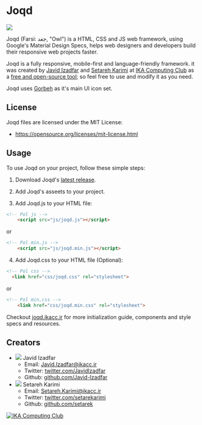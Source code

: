 # Joqd
[![](http://ikacc.ir/github-assets/joqd-header-v1.png)](https://github.com/IKAcc/Joqd)

Joqd (Farsi: جغد, "Owl") is a HTML, CSS and JS web framework, using Google's Material Design Specs, helps web designers and developers build their responsive web projects faster.

Joqd is a fully responsive, mobile-first and language-friendly framework. it was created by [Javid Izadfar](https://twitter.com/JavidIzadfar "Javid Izadfar at Twitter") and [Setareh Karimi](https://twitter.com/setarekarimi "Setareh Karimi at Twitter") at [IKA Computing Club](http://ikacc.ir/) as a [free and open-source tool](../master/LICENSE); so feel free to use and modify it as you need.

Joqd uses [Gorbeh](https://github.com/IKAcc/Gorbeh-Icons) as it's main UI icon set.

## License
Joqd files are licensed under the MIT License:
* https://opensource.org/licenses/mit-license.html

## Usage
To use Joqd on your project, follow these simple steps:

1) Download Joqd's [latest release](http://joqd.ikacc.ir/joqd.zip).

2) Add Joqd's asseets to your project.

3) Add Joqd.js to your HTML file:
```html
<!-- Pol js -->
    <script src="js/joqd.js"></script>
```
  or
```html
<!-- Pol min.js -->
    <script src="js/joqd.min.js"></script>
```

4) Add Joqd.css to your HTML file (Optional):
```html
<!-- Pol css -->
  <link href="css/joqd.css" rel="stylesheet">
```
  or
```html
<!-- Pol min.css -->
    <link href="css/joqd.min.css" rel="stylesheet">
```

Checkout [joqd.ikacc.ir](http://joqd.ikacc.ir/) for more initialization guide, components and style specs and resources.

## Creators
* ![](https://avatars3.githubusercontent.com/u/14288838?v=3&s=16) Javid Izadfar
  * Email: Javid.Izadfar@ikacc.ir
  * Twitter: [twitter.com/JavidIzadfar](http://twitter.com/JavidIzadfar)
  * Github: [github.com/Javid-Izadfar](http://github.com/Javid-Izadfar)
* ![](https://avatars3.githubusercontent.com/u/13146837?v=3&s=16) Setareh Karimi
  * Email: Setareh.Karimi@ikacc.ir
  * Twitter: [twitter.com/setarekarimi](http://twitter.com/setarekarimi)
  * Github: [github.com/setarek](http://github.com/setarek)

[![IKA Computing Club](http://ikacc.ir/github-assets/ika-footer.png)](http://ikacc.ir)
